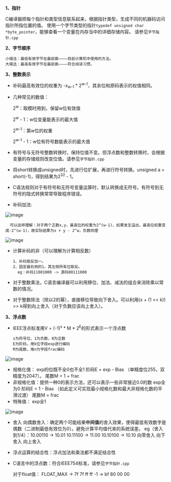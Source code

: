 **1、指针**

  C编译器把每个指针和类型信息联系起来，根据指针类型，生成不同的机器码访问指针所指位置的值。
  使用一个字节类型的指针`typedef unsigned char *byte_pointer`，能够查看一个变量在内存当中的详细存储内容。
  请参见`字节指针.cpp`
  
**2、字节顺序**

    小端法：最低有效字节在最前面————目前计算机中使用的方法。
    大端法：最高有效字节在最前面————符合阅读习惯。
    
**3、整数表示**

- 补码最高有效位的权重为 -x<sub>w-1</sub> * 2<sup>w-1</sup>，其余位和原码表示的权值相同。
- 几种常见的数值：

    2<sup>w</sup>：取模时用到，保留w位有效值
    
    2<sup>w</sup> - 1：w位变量能表示的最大值
    
    2<sup>w-1</sup>：第w位的权重
    
    2<sup>w-1</sup> - 1：w位有符号数能表示的最大值
    
- 有符号与无符号整数转换时，保持位值不变。但浮点数和整数转换时，会根据变量的存储规则改变位值。请参见`字节指针.cpp`
- 将short转换成unsigned时，先进行位扩展，再进行符号转换。unsigned a = short(-1)，得到结果为2<sup>32</sup> - 1。
- C语法规则对于有符号和无符号变量运算时，默认转换成无符号。有符号到无符号的隐式转换常常导致程序错误。
- 补码加法:

![image](https://user-images.githubusercontent.com/56211928/141666234-c5f8f877-7154-41fd-a311-962ca0825b3c.png)

      可以这样理解：对于两个正数x,y，最高位的权重为2^(w-1)，如果发生溢出，最高位权重变成-2^(w-1)，故实际结果为x + y - 2^w，负数同理
      
![image](https://user-images.githubusercontent.com/56211928/141666298-6e8bb229-e57a-4f1a-ba59-3635a0c1a010.png)

- 计算补码的非（可以理解为计算相反数）

      1、补码取反加一。
      2、固定最右侧的1，其左侧所有位取反。
        eg：补码11001000 -> 源码00111000
 
 - 对于整数乘法，C语言编译器可以利用移位、加法、减法的组合来消除乘以常数的情况。
 - 对于整数除法（除以2的幂），直接移位导致向下舍入。可以利用(x + (1 << k)) >> k得到向上舍入（对于负数应该向上舍入）。

**3、浮点数**
- IEEE浮点标准用V = (-1)<sup>s</sup> * M * 2<sup>E</sup>的形式表示一个浮点数

      s为符号位，1为负数，0为正数
      E为阶码，用k位字段exp进行编码
      M为尾数，用n为字段frac编码
![image](https://user-images.githubusercontent.com/56211928/141666981-59757bf1-f902-44e2-9ae8-541719c58cd7.png)
   
 - 规格化值：
      exp的位既不全0也不全1
      阶码E = exp - Bias （单精度位255，双精度为2047）。
      尾数M = 1 + frac
 - 非规格化值：提供一种0的表示方法，还可以表示一些非常接近0.0的数
      exp全为0
      阶码E = 1 - Bias （如此定义可实现最小规格化数和最大非规格化数的平滑过渡）
      尾数M = frac
 - 特殊值：
      exp全1
      
 ![image](https://user-images.githubusercontent.com/56211928/141667138-73d8c8de-1d3b-4286-b664-85bf5ca4add1.png)
 
 - 舍入
      向偶数舍入：确定两个可能结果**中间值**的舍入效果，使得最低有效数字是偶数（二进制最低有效位为0）。避免计算平均值代来的系统误差。
          eg（舍入到1/4）：10.00110 -> 10.01    10.11100 -> 11.00    10.10100 -> 10.10
      向零舍入
      向下舍入
      向上舍入
     
 - 浮点运算的结合性：浮点加法和乘法都不满足结合性
 - C语言中的浮点数：符合IEEE754标准，请参见`字节指针.cpp`
 
      对于float值：
      FLOAT_MAX -> 7f 7f ff ff
      -1 -> bf 80 00 00


 
 
 
 


      

  
  
